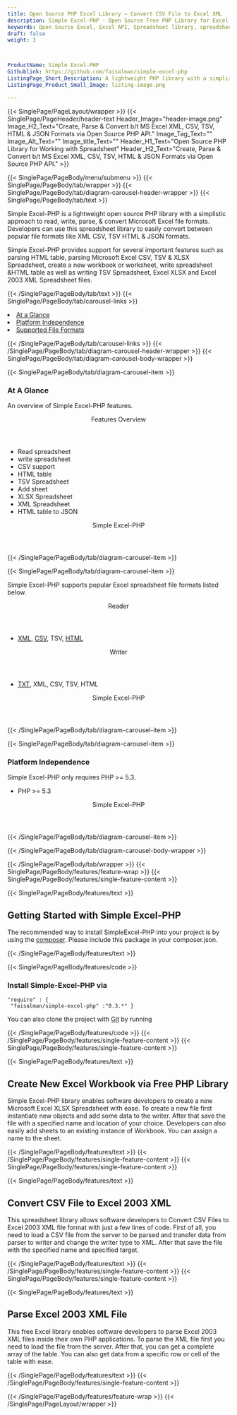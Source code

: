 ```yaml
---
title: Open Source PHP Excel Library – Convert CSV File to Excel XML
description: Simple Excel-PHP - Open Source Free PHP Library for Excel files. Create & convert b/t spreadsheets formats like XML CSV, TSV, HTML & JSON via PHP API.
keywords: Open Source Excel, Excel API, Spreadsheet library, spreadsheet API, PHP spreadsheet, create spreadsheet PHP, write spreadsheet PHP read excel files, PHP excel, alternative to PHP Excel, PHP XLSX, PHP ODS, PHP CSV, PHP Excel API, PHP Excel, PHP Spreadsheet, PHP Excel programming, PHP Excel APIs, PHP .xls, PHP .xlsx, PHP .xlsx API, PHP .xls library, PHP Excel library, create Excel Spreadsheet, add sheet to workbook, add cells to sheet, modify Excel documents, add chart to Excel files, Open Source Excel Library
draft: false
weight: 3



ProductName: Simple Excel-PHP
Githublink: https://github.com/faisalman/simple-excel-php
ListingPage_Short_Description: A lightweight PHP library with a simplistic approach to read, write, parse, & convert Microsoft Excel file formats.
ListingPage_Product_Small_Image: listing-image.png 

---
```


{{< SinglePage/PageLayout/wrapper >}}
{{< SinglePage/PageHeader/header-text
Header_Image="header-image.png"
Image_H2_Text="Create, Parse & Convert b/t MS Excel XML, CSV, TSV, HTML & JSON Formats via Open Source PHP API."
Image_Tag_Text=""
Image_Alt_Text=""
Image_title_Text=""
Header_H1_Text="Open Source PHP Library for Working with Spreadsheet"
Header_H2_Text="Create, Parse & Convert b/t MS Excel XML, CSV, TSV, HTML & JSON Formats via Open Source PHP API." >}}

{{< SinglePage/PageBody/menu/submenu >}}
{{< SinglePage/PageBody/tab/wrapper >}}
{{< SinglePage/PageBody/tab/diagram-carousel-header-wrapper >}}
{{< SinglePage/PageBody/tab/text >}}



<p>Simple Excel-PHP is a lightweight open source PHP library with a simplistic approach to read, write, parse, & convert Microsoft Excel file formats. Developers can use this spreadsheet library to easily convert between popular file formats like XML CSV, TSV HTML & JSON formats.</p>
<p>Simple Excel-PHP provides support for several important features such as parsing HTML table, parsing Microsoft Excel CSV, TSV & XLSX Spreadsheet, create a new workbook or worksheet, write spreadsheet &HTML table as well as writing TSV Spreadsheet, Excel XLSX and Excel 2003 XML Spreadsheet files.</p>

{{< /SinglePage/PageBody/tab/text >}}
{{< SinglePage/PageBody/tab/carousel-links >}}

<li data-target="#diagramcarousel" data-slide-to="0"><a href="#">At a Glance</a></li>
<li data-target="#diagramcarousel" data-slide-to="2"><a href="#">Platform Independence</a></li>
<li data-target="#diagramcarousel" data-slide-to="1"><a class="activetab" href="#">Supported File Formats</a></li>


{{< /SinglePage/PageBody/tab/carousel-links >}}
{{< /SinglePage/PageBody/tab/diagram-carousel-header-wrapper >}}
{{< SinglePage/PageBody/tab/diagram-carousel-body-wrapper >}}

{{< SinglePage/PageBody/tab/diagram-carousel-item >}}
<h3>At A Glance</h3>
<p>An overview of Simple Excel-PHP features.</p>
<div class="diagram1 d1-poi">
<div class="d1-row">
<div class="d1-col d1-left"><header>Features Overview</header>
<ul>
<li>Read spreadsheet</li>
<li>write spreadsheet</li>
<li>CSV support</li>
<li>HTML table</li>
<li>TSV Spreadsheet</li>
<li>Add sheet</li>
<li>XLSX Spreadsheet</li>
<li>XML Spreadsheet</li>
<li>HTML table to JSON</li>
</ul>
</div>
</div>
<div class="d1-logo" style="border: none;"><!--<img src='listing-image.png' alt="Compression APIs for .NET" />--><header>Simple Excel-PHP</header><footer><small></small></footer></div>
<!--/logo--></div>
<!--/diagram1-->
{{< /SinglePage/PageBody/tab/diagram-carousel-item >}}

{{< SinglePage/PageBody/tab/diagram-carousel-item >}}
<p>Simple Excel-PHP supports popular Excel spreadsheet file formats listed below.</p>
<div class="diagram1 d2 d1-poi">
<div class="d1-row">
<div class="d1-col d1-left"><header><i class="fa fa-arrows-v"> </i> Reader</header>
<ul>
<li><a href="https://docs.fileformat.com/web/xml/">XML</a>, <a href="https://docs.fileformat.com/spreadsheet/csv/">CSV</a>, TSV, <a href="https://docs.fileformat.com/web/html/">HTML</a></li>
</ul>
</div>
<!--/left-->
<div class="d1-col d1-right"><header><i class="fa fa-long-arrow-down"> </i> Writer</header>
<ul>
<li><a href="https://docs.fileformat.com/word-processing/txt/">TXT</a>, XML, CSV, TSV, HTML</li>
</ul>
</div>
<!--/right--></div>
<!--/row-->
<div class="d1-logo" style="border: none;"><!--<img src='listing-image.png' alt="Compression APIs for .NET" />--><header>Simple Excel-PHP</header><footer><small></small></footer></div>
<!--/logo--></div>
<!--/diagram2-->
{{< /SinglePage/PageBody/tab/diagram-carousel-item >}}

{{< SinglePage/PageBody/tab/diagram-carousel-item >}}
<h3>Platform Independence</h3>
<p>Simple Excel-PHP only requires PHP &gt;= 5.3.</p>
<div class="diagram1 d1-poi">
<div class="d1-row">
<div class="d1-col d1-left">
<ul>
<li>PHP &gt;= 5.3 </li>
</ul>
</div>
<!--/left-->
<div class="d1-col d1-right"> </div>
<!--/right--></div>
<!--/row-->
<div class="d1-logo" style="border: none;"><!--<img src='listing-image.png' alt="Compression APIs for .NET" />--><header>Simple Excel-PHP</header><footer><small></small></footer></div>
<!--/logo--></div>
<!--/diagram2 -->
{{< /SinglePage/PageBody/tab/diagram-carousel-item >}}

{{< /SinglePage/PageBody/tab/diagram-carousel-body-wrapper >}}

{{< /SinglePage/PageBody/tab/wrapper >}}
{{< SinglePage/PageBody/features/feature-wrap >}}
{{< SinglePage/PageBody/features/single-feature-content >}}

{{< SinglePage/PageBody/features/text >}}
<h2 class="h2title">Getting Started with Simple Excel-PHP</h2>
<p>The recommended way to install SimpleExcel-PHP into your project is by using the <a href="https://getcomposer.org">composer</a>. Please include this package in your composer.json.</p>
{{< /SinglePage/PageBody/features/text >}}

{{< SinglePage/PageBody/features/code >}}
<h3>Install Simple-Excel-PHP via</h3>
<pre><code class="html">"require" : {
 "faisalman/simple-excel-php" :"0.3.*" } </code></pre>

<p>You can also clone the project with <a href="http://git-scm.com">Git</a> by running</p>
{{< /SinglePage/PageBody/features/code >}}
{{< /SinglePage/PageBody/features/single-feature-content >}}
{{< SinglePage/PageBody/features/single-feature-content >}}

{{< SinglePage/PageBody/features/text >}}
<h2 class="h2title">Create New Excel Workbook via Free PHP Library</h2>
<p>Simple Excel-PHP library enables software developers to create a new Microsoft Excel XLSX Spreadsheet with ease. To create a new file first instantiate new objects and add some data to the writer. After that save the file with a specified name and location of your choice. Developers can also easily add sheets to an existing instance of Workbook. You can assign a name to the sheet.</p>

{{< /SinglePage/PageBody/features/text >}}
{{< /SinglePage/PageBody/features/single-feature-content >}}
{{< SinglePage/PageBody/features/single-feature-content >}}

{{< SinglePage/PageBody/features/text >}}
<h2 class="h2title">Convert CSV File to Excel 2003 XML</h2>
<p>This spreadsheet library allows software developers to Convert CSV Files to Excel 2003 XML file format with just a few lines of code. First of all, you need to load a CSV file from the server to be parsed and transfer data from parser to writer and change the writer type to XML. After that save the file with the specified name and specified target.</p>

{{< /SinglePage/PageBody/features/text >}}
{{< /SinglePage/PageBody/features/single-feature-content >}}
{{< SinglePage/PageBody/features/single-feature-content >}}

{{< SinglePage/PageBody/features/text >}}
<h2 class="h2title">Parse Excel 2003 XML File</h2>
<p>This free Excel library enables software developers to parse Excel 2003 XML files inside their own PHP applications. To parse the XML file first you need to load the file from the server. After that, you can get a complete array of the table. You can also get data from a specific row or cell of the table with ease.</p>

{{< /SinglePage/PageBody/features/text >}}
{{< /SinglePage/PageBody/features/single-feature-content >}}

{{< /SinglePage/PageBody/features/feature-wrap >}}
{{< /SinglePage/PageLayout/wrapper >}}